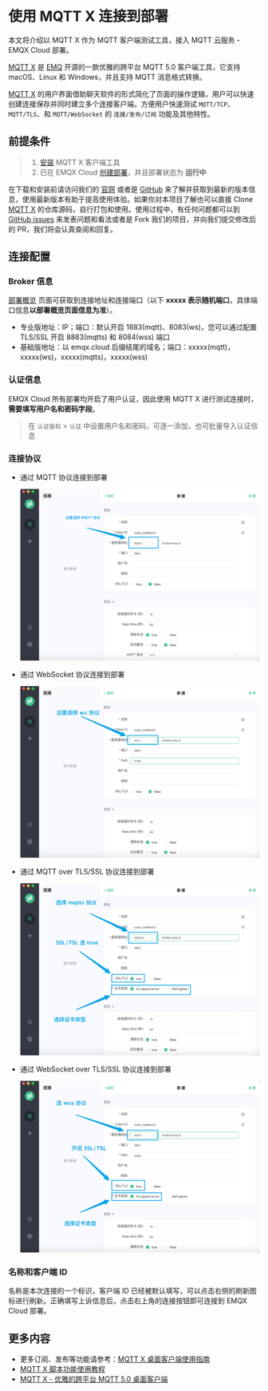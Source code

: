 # 使用 MQTT X 连接到部署

本文将介绍以 MQTT X 作为 MQTT 客户端测试工具，接入 MQTT 云服务 - EMQX Cloud 部署。

[MQTT X](https://mqttx.app/zh) 是 [EMQ](https://emqx.com/zh) 开源的一款优雅的跨平台 MQTT 5.0 客户端工具，它支持 macOS、Linux 和 Windows，并且支持 MQTT 消息格式转换。

[MQTT X](https://mqttx.app/zh) 的用户界面借助聊天软件的形式简化了页面的操作逻辑，用户可以快速创建连接保存并同时建立多个连接客户端，方便用户快速测试 `MQTT/TCP`、`MQTT/TLS`、和 `MQTT/WebSocket` 的 `连接/发布/订阅` 功能及其他特性。

## 前提条件

> 1. [安装](https://www.emqx.com/zh/downloads/MQTTX) MQTT X 客户端工具
> 2. 已在 EMQX Cloud [创建部署](../deployments/create_deployment.md)，并且部署状态为 **运行中**

在下载和安装前请访问我们的 [官网](https://mqttx.app/zh) 或者是 [GitHub](https://github.com/emqx/MQTTX) 来了解并获取到最新的版本信息，使用最新版本有助于提高使用体验。如果你对本项目了解也可以直接 Clone [MQTT X](https://github.com/emqx/MQTTX) 的仓库源码，自行打包和使用。使用过程中，有任何问题都可以到 [GitHub issues](https://github.com/emqx/MQTTX/issues) 来发表问题和看法或者是 Fork 我们的项目，并向我们提交修改后的 PR，我们将会认真查阅和回复。

## 连接配置

### Broker 信息

[部署概览](../deployments/view_deployment.md) 页面可获取到连接地址和连接端口（以下 **xxxxx 表示随机端口**，具体端口信息**以部署概览页面信息为准**）。

- 专业版地址：IP；端口：默认开启 1883(mqtt)、8083(ws)，您可以通过配置 TLS/SSL 开启 8883(mqtts) 和 8084(wss) 端口
- 基础版地址：以 emqx.cloud 后缀结尾的域名；端口：xxxxx(mqtt)，xxxxx(ws)，xxxxx(mqtts)，xxxxx(wss)

### 认证信息

EMQX Cloud 所有部署均开启了用户认证，因此使用 MQTT X 进行测试连接时，**需要填写用户名和密码字段**。

> 在 `认证鉴权` > `认证` 中设置用户名和密码，可逐一添加，也可批量导入认证信息

### 连接协议

- 通过 MQTT 协议连接到部署

  ![MQTT X 使用 MQTT 协议](./_assets/mqttx_mqtt.png)

- 通过 WebSocket 协议连接到部署

  ![MQTT X 使用 WS 协议](./_assets/mqttx_ws.png)

- 通过 MQTT over TLS/SSL 协议连接到部署

  ![MQTT X 使用 MQTTS 协议](./_assets/mqttx_mqtts.png)

- 通过 WebSocket over TLS/SSL 协议连接到部署

  ![MQTT X 使用 WSS 协议](./_assets/mqttx_wss.png)

### 名称和客户端 ID

名称是本次连接的一个标识，客户端 ID 已经被默认填写，可以点击右侧的刷新图标进行刷新。正确填写上诉信息后，点击右上角的连接按钮即可连接到 EMQX Cloud 部署。

## 更多内容

- 更多订阅、发布等功能请参考：[MQTT X 桌面客户端使用指南](https://www.emqx.com/zh/blog/mqtt-x-guideline)
- [MQTT X 脚本功能使用教程](https://www.emqx.com/zh/blog/mqttx-script-function-tutorial)
- [MQTT X - 优雅的跨平台 MQTT 5.0 桌面客户端](https://www.emqx.com/zh/blog/mqtt-x-elegant-cross-platform-mqtt5.0-desktop-client)
